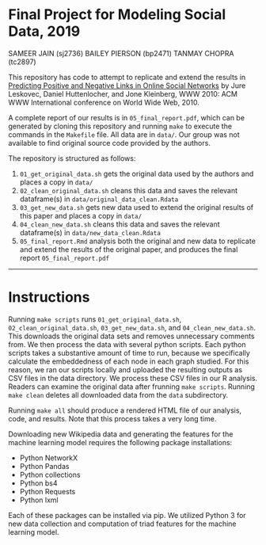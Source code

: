 # Final Project for Modeling Social Data, 2019

SAMEER JAIN (sj2736) 
BAILEY PIERSON (bp2471) 
TANMAY CHOPRA (tc2897)

This repository has code to attempt to replicate and extend the results in [Predicting Positive and Negative Links in Online Social Networks](www.arxiv.org/abs/1003.2429) by Jure Leskovec, Daniel Huttenlocher, and Jone Kleinberg, WWW 2010: ACM WWW International conference on World Wide Web, 2010.

A complete report of our results is in `05_final_report.pdf`, which can be generated by cloning this repository and running `make` to execute the commands in the `Makefile` file. All data are in `data/`. Our group was not available to find original source code provided by the authors.

The repository is structured as follows:

1. `01_get_original_data.sh` gets the original data used by the authors and places a copy in `data/`
2. `02_clean_original_data.sh` cleans this data and saves the relevant dataframe(s) in `data/original_data_clean.Rdata`
3. `03_get_new_data.sh` gets new data used to extend the original results of this paper and places a copy in `data/`
4. `04_clean_new_data.sh` cleans this data and saves the relevant dataframe(s) in `data/new_data_clean.Rdata`
5. `05_final_report.Rmd` analysis both the original and new data to replicate and extend the results of the original paper, and produces the final report `05_final_report.pdf`

----

# Instructions

Running `make scripts` runs `01_get_original_data.sh`, `02_clean_original_data.sh`, `03_get_new_data.sh`, and `04_clean_new_data.sh`. This downloads the original data sets and removes unnecessary comments from. We then process the data with several python scripts. Each python scripts takes a substantive amount of time to run, because we specifically calculate the embeddedness of each node in each graph studied. For this reason, we ran our scripts locally and uploaded the resulting outputs as CSV files in the data directory. We process these CSV files in our R analysis. Readers can examine the original data after frunning `make scripts`. Running `make clean` deletes all downloaded data from the `data` subdirectory.  

Running `make all` should produce a rendered HTML file of our analysis, code, and results. Note that this process takes a very long time.

Downloading new Wikipedia data and generating the features for the machine learning model requires the following package installations: 

- Python NetworkX
- Python Pandas
- Python collections
- Python bs4 
- Python Requests
- Python lxml

Each of these packages can be installed via pip. We utilized Python 3 for new data collection and computation of triad features for the machine learning model. 
